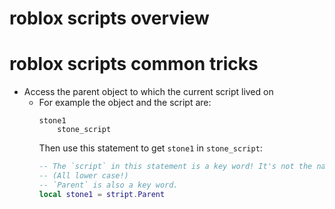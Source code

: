 # roblox scripts overview

# roblox scripts common tricks

* Access the parent object to which the current script lived on
  * For example the object and the script are:
    ```
    stone1
        stone_script
    ```
    Then use this statement to get `stone1` in `stone_script`:
    ```lua
    -- The `script` in this statement is a key word! It's not the name of any object! 
    -- (All lower case!)
    -- `Parent` is also a key word.
    local stone1 = stript.Parent
    ```
